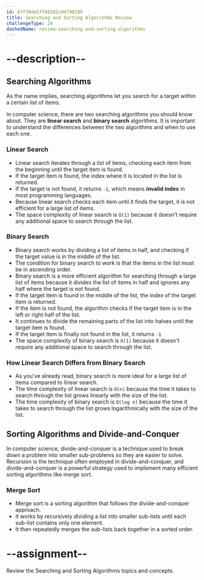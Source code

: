 ```yaml
---
id: 67f39de5ff88202c94798189
title: Searching and Sorting Algorithms Review
challengeType: 24
dashedName: review-searching-and-sorting-algorithms
---
```


# --description--

## Searching Algorithms

As the name implies, searching algorithms let you search for a target within a certain list of items.

In computer science, there are two searching algorithms you should know about. They are **linear search** and **binary search** algorithms. It is important to understand the differences between the two algorithms and when to use each one.

### Linear Search

- Linear search iterates through a list of items, checking each item from the beginning until the target item is found.
- If the target item is found, the index where it is located in the list is returned.
- If the target is not found, it returns `-1`, which means **invalid index** in most programming languages.
- Because linear search checks each item until it finds the target, it is not efficient for a large list of items.
- The space complexity of linear search is `O(1)` because it doesn't require any additional space to search through the list.

### Binary Search

- Binary search works by dividing a list of items in half, and checking if the target value is in the middle of the list.
- The condition for binary search to work is that the items in the list must be in ascending order.
- Binary search is a more efficient algorithm for searching through a large list of items because it divides the list of items in half and ignores any half where the target is not found.
- If the target item is found in the middle of the list, the index of the target item is returned.
- If the item is not found, the algorithm checks if the target item is in the left or right half of the list.
- It continues to divide the remaining parts of the list into halves until the target item is found.
- If the target item is finally not found in the list, it returns `-1`
- The space complexity of binary search is `O(1)` because it doesn't require any additional space to search through the list.

### How Linear Search Differs from Binary Search 

- As you've already read, binary search is more ideal for a large list of items compared to linear search.
- The time complexity of linear search is  `O(n)` because the time it takes to search through the list grows linearly with the size of the list.
- The time complexity of binary search is `O(log n)` because the time it takes to search through the list grows logarithmically with the size of the list.

## Sorting Algorithms and Divide-and-Conquer

In computer science, divide-and-conquer is a technique used to break down a problem into smaller sub-problems so they are easier to solve. Recursion is the technique often employed in divide-and-conquer, and divide-and-conquer is a powerful strategy used to implement many efficient sorting algorithms like merge sort.

### Merge Sort

- Merge sort is a sorting algorithm that follows the divide-and-conquer approach.
- It works by recursively dividing a list into smaller sub-lists until each sub-list contains only one element.
- It then repeatedly merges the sub-lists back together in a sorted order.

# --assignment--

Review the Searching and Sorting Algorithms topics and concepts.
